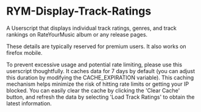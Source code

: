 # RYM-Display-Track-Ratings
A Userscript that displays individual track ratings, genres, and track rankings on RateYourMusic album or any release pages.

These details are typically reserved for premium users. It also works on firefox mobile.

To prevent excessive usage and potential rate limiting, please use this userscript thoughtfully. It caches data for 7 days by default (you can adjust this duration by modifying the CACHE_EXPIRATION variable). This caching mechanism helps minimize the risk of hitting rate limits or getting your IP blocked. You can easily clear the cache by clicking the 'Clear Cache' button, and refresh the data by selecting 'Load Track Ratings' to obtain the latest information.
